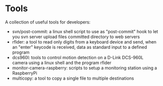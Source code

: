 # Tools

A collection of useful tools for developers:
- svn/post-commit: a linux shell script to use as "post-commit" hook to let you svn server upload files committed directory to web servers
- rfider: a tool to read only digits from a keyboard device and send, when an "enter" keycode is received, data as standard input to a defined program
- dcs960l: tools to control motion detection on a D-Link DCS-960L camera using a linux shell and the program rfider
- monitor-camera-raspberry: scripts to setup a monitoring station using a RaspberryPi
- multicopy: a tool to copy a single file to multiple destinations
